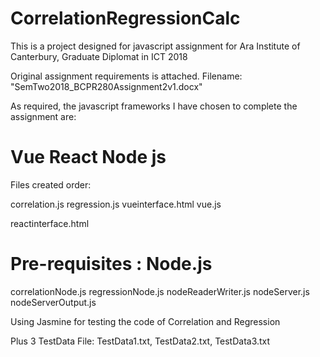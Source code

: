 # CorrelationRegressionCalc

This is a project designed for javascript assignment for Ara Institute of Canterbury, Graduate Diplomat in ICT 2018

Original assignment requirements is attached. Filename: "SemTwo2018_BCPR280Assignment2v1.docx"

As required, the javascript frameworks I have chosen to complete the assignment are: 

# Vue React Node js 

Files created order:

correlation.js
regression.js
vueinterface.html
vue.js

reactinterface.html

# Pre-requisites : Node.js
correlationNode.js
regressionNode.js
nodeReaderWriter.js
nodeServer.js
nodeServerOutput.js

Using Jasmine for testing the code of Correlation and Regression 

Plus 3 TestData File: TestData1.txt, TestData2.txt, TestData3.txt
